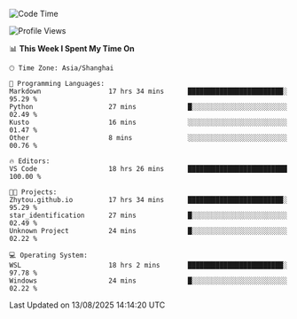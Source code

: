 <!--START_SECTION:waka-->
![Code Time](http://img.shields.io/badge/Code%20Time-3%2C074%20hrs%2039%20mins-blue)

![Profile Views](http://img.shields.io/badge/Profile%20Views-0-blue)

📊 **This Week I Spent My Time On** 

```text
🕑︎ Time Zone: Asia/Shanghai

💬 Programming Languages: 
Markdown                 17 hrs 34 mins      ████████████████████████░   95.29 % 
Python                   27 mins             █░░░░░░░░░░░░░░░░░░░░░░░░   02.49 % 
Kusto                    16 mins             ░░░░░░░░░░░░░░░░░░░░░░░░░   01.47 % 
Other                    8 mins              ░░░░░░░░░░░░░░░░░░░░░░░░░   00.76 % 

🔥 Editors: 
VS Code                  18 hrs 26 mins      █████████████████████████   100.00 % 

🐱‍💻 Projects: 
Zhytou.github.io         17 hrs 34 mins      ████████████████████████░   95.29 % 
star_identification      27 mins             █░░░░░░░░░░░░░░░░░░░░░░░░   02.49 % 
Unknown Project          24 mins             █░░░░░░░░░░░░░░░░░░░░░░░░   02.22 % 

💻 Operating System: 
WSL                      18 hrs 2 mins       ████████████████████████░   97.78 % 
Windows                  24 mins             █░░░░░░░░░░░░░░░░░░░░░░░░   02.22 % 
```


 Last Updated on 13/08/2025 14:14:20 UTC
<!--END_SECTION:waka-->